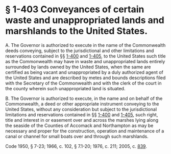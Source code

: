 # § 1-403 Conveyances of certain waste and unappropriated lands and marshlands to the United States.

<p>A. The Governor is authorized to execute in the name of the Commonwealth deeds conveying, subject to the jurisdictional and other limitations and reservations contained in §§ <a href='http://law.lis.virginia.gov/vacode/1-400/'>1-400</a> and <a href='http://law.lis.virginia.gov/vacode/1-405/'>1-405</a>, to the United States such title as the Commonwealth may have in waste and unappropriated lands entirely surrounded by lands owned by the United States, when the same are certified as being vacant and unappropriated by a duly authorized agent of the United States and are described by metes and bounds descriptions filed with the Secretary of the Commonwealth and with the clerk of the court in the county wherein such unappropriated land is situated.</p><p>B. The Governor is authorized to execute, in the name and on behalf of the Commonwealth, a deed or other appropriate instrument conveying to the United States, without any consideration but subject to the jurisdictional limitations and reservations contained in §§ <a href='http://law.lis.virginia.gov/vacode/1-400/'>1-400</a> and <a href='http://law.lis.virginia.gov/vacode/1-405/'>1-405</a>, such right, title and interest in or easement over and across the marshes lying along the seaside of the Counties of Accomack and Northampton as may be necessary and proper for the construction, operation and maintenance of a canal or channel for small boats over and through such marshlands.</p><p>Code 1950, § 7-23; 1966, c. 102, § 7.1-20; 1976, c. 211; 2005, c. <a href='http://lis.virginia.gov/cgi-bin/legp604.exe?051+ful+CHAP0839'>839</a>.</p>